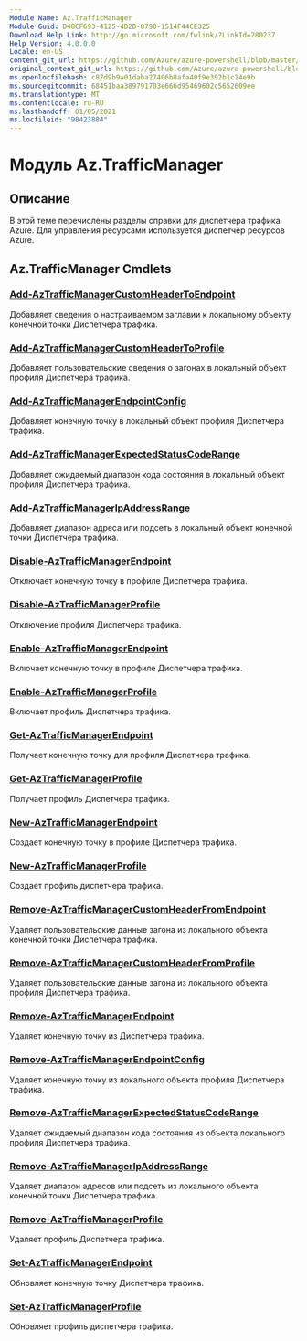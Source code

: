 ```yaml
---
Module Name: Az.TrafficManager
Module Guid: D48CF693-4125-4D2D-8790-1514F44CE325
Download Help Link: http://go.microsoft.com/fwlink/?LinkId=280237
Help Version: 4.0.0.0
Locale: en-US
content_git_url: https://github.com/Azure/azure-powershell/blob/master/src/TrafficManager/TrafficManager/help/Az.TrafficManager.md
original_content_git_url: https://github.com/Azure/azure-powershell/blob/master/src/TrafficManager/TrafficManager/help/Az.TrafficManager.md
ms.openlocfilehash: c87d9b9a01daba27406b8afa40f9e392b1c24e9b
ms.sourcegitcommit: 68451baa389791703e666d95469602c5652609ee
ms.translationtype: MT
ms.contentlocale: ru-RU
ms.lasthandoff: 01/05/2021
ms.locfileid: "98423884"
---
```

# Модуль Az.TrafficManager
## Описание
В этой теме перечислены разделы справки для диспетчера трафика Azure. Для управления ресурсами используется диспетчер ресурсов Azure.

## Az.TrafficManager Cmdlets
### [Add-AzTrafficManagerCustomHeaderToEndpoint](Add-AzTrafficManagerCustomHeaderToEndpoint.md)
Добавляет сведения о настраиваемом заглавии к локальному объекту конечной точки Диспетчера трафика.

### [Add-AzTrafficManagerCustomHeaderToProfile](Add-AzTrafficManagerCustomHeaderToProfile.md)
Добавляет пользовательские сведения о загонах в локальный объект профиля Диспетчера трафика.

### [Add-AzTrafficManagerEndpointConfig](Add-AzTrafficManagerEndpointConfig.md)
Добавляет конечную точку в локальный объект профиля Диспетчера трафика.

### [Add-AzTrafficManagerExpectedStatusCodeRange](Add-AzTrafficManagerExpectedStatusCodeRange.md)
Добавляет ожидаемый диапазон кода состояния в локальный объект профиля Диспетчера трафика.

### [Add-AzTrafficManagerIpAddressRange](Add-AzTrafficManagerIpAddressRange.md)
Добавляет диапазон адреса или подсеть в локальный объект конечной точки Диспетчера трафика.

### [Disable-AzTrafficManagerEndpoint](Disable-AzTrafficManagerEndpoint.md)
Отключает конечную точку в профиле Диспетчера трафика.

### [Disable-AzTrafficManagerProfile](Disable-AzTrafficManagerProfile.md)
Отключение профиля Диспетчера трафика.

### [Enable-AzTrafficManagerEndpoint](Enable-AzTrafficManagerEndpoint.md)
Включает конечную точку в профиле Диспетчера трафика.

### [Enable-AzTrafficManagerProfile](Enable-AzTrafficManagerProfile.md)
Включает профиль Диспетчера трафика.

### [Get-AzTrafficManagerEndpoint](Get-AzTrafficManagerEndpoint.md)
Получает конечную точку для профиля Диспетчера трафика.

### [Get-AzTrafficManagerProfile](Get-AzTrafficManagerProfile.md)
Получает профиль Диспетчера трафика.

### [New-AzTrafficManagerEndpoint](New-AzTrafficManagerEndpoint.md)
Создает конечную точку в профиле Диспетчера трафика.

### [New-AzTrafficManagerProfile](New-AzTrafficManagerProfile.md)
Создает профиль диспетчера трафика.

### [Remove-AzTrafficManagerCustomHeaderFromEndpoint](Remove-AzTrafficManagerCustomHeaderFromEndpoint.md)
Удаляет пользовательские данные загона из локального объекта конечной точки Диспетчера трафика.

### [Remove-AzTrafficManagerCustomHeaderFromProfile](Remove-AzTrafficManagerCustomHeaderFromProfile.md)
Удаляет пользовательские данные загона из локального объекта профиля Диспетчера трафика.

### [Remove-AzTrafficManagerEndpoint](Remove-AzTrafficManagerEndpoint.md)
Удаляет конечную точку из Диспетчера трафика.

### [Remove-AzTrafficManagerEndpointConfig](Remove-AzTrafficManagerEndpointConfig.md)
Удаляет конечную точку из локального объекта профиля Диспетчера трафика.

### [Remove-AzTrafficManagerExpectedStatusCodeRange](Remove-AzTrafficManagerExpectedStatusCodeRange.md)
Удаляет ожидаемый диапазон кода состояния из объекта локального профиля Диспетчера трафика.

### [Remove-AzTrafficManagerIpAddressRange](Remove-AzTrafficManagerIpAddressRange.md)
Удаляет диапазон адресов или подсеть из локального объекта конечной точки Диспетчера трафика.

### [Remove-AzTrafficManagerProfile](Remove-AzTrafficManagerProfile.md)
Удаляет профиль Диспетчера трафика.

### [Set-AzTrafficManagerEndpoint](Set-AzTrafficManagerEndpoint.md)
Обновляет конечную точку Диспетчера трафика.

### [Set-AzTrafficManagerProfile](Set-AzTrafficManagerProfile.md)
Обновляет профиль диспетчера трафика.

